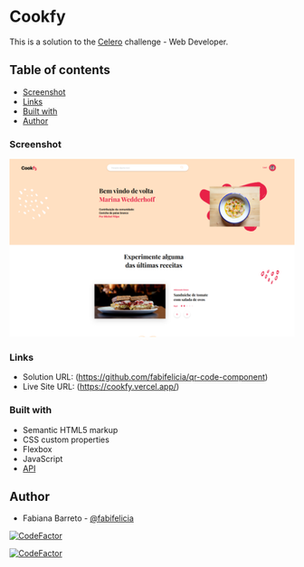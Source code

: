 # Cookfy

This is a solution to the [Celero](https://celero.com.br/) challenge - Web Developer.  

## Table of contents

  - [Screenshot](#screenshot)
  - [Links](#links)
  - [Built with](#built-with)
  - [Author](#author)


### Screenshot

![](./assets/images/index.png)

### Links

- Solution URL: (https://github.com/fabifelicia/qr-code-component)
- Live Site URL: (https://cookfy.vercel.app/)


### Built with

- Semantic HTML5 markup
- CSS custom properties
- Flexbox
- JavaScript
- [API](https://randomuser.me/)

## Author

- Fabiana Barreto - [@fabifelicia](https://github.com/fabifelicia)



[![CodeFactor](https://www.codefactor.io/repository/github/fabifelicia/qr-code-component/badge)](https://www.codefactor.io/repository/github/fabifelicia/qr-code-component)













[![CodeFactor](https://www.codefactor.io/repository/github/fabifelicia/cookfy/badge)](https://www.codefactor.io/repository/github/fabifelicia/cookfy)